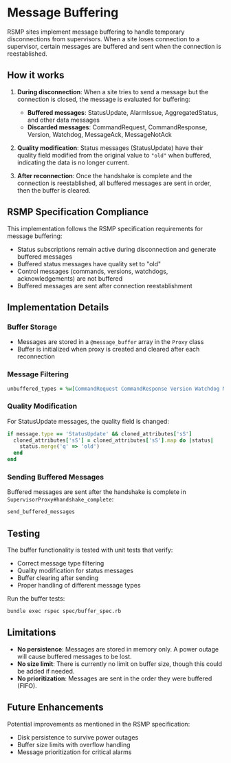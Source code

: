 # Message Buffering

RSMP sites implement message buffering to handle temporary disconnections from supervisors. When a site loses connection to a supervisor, certain messages are buffered and sent when the connection is reestablished.

## How it works

1. **During disconnection**: When a site tries to send a message but the connection is closed, the message is evaluated for buffering:
   - **Buffered messages**: StatusUpdate, AlarmIssue, AggregatedStatus, and other data messages
   - **Discarded messages**: CommandRequest, CommandResponse, Version, Watchdog, MessageAck, MessageNotAck

2. **Quality modification**: Status messages (StatusUpdate) have their quality field modified from the original value to `"old"` when buffered, indicating the data is no longer current.

3. **After reconnection**: Once the handshake is complete and the connection is reestablished, all buffered messages are sent in order, then the buffer is cleared.

## RSMP Specification Compliance

This implementation follows the RSMP specification requirements for message buffering:

- Status subscriptions remain active during disconnection and generate buffered messages
- Buffered status messages have quality set to "old" 
- Control messages (commands, versions, watchdogs, acknowledgements) are not buffered
- Buffered messages are sent after connection reestablishment

## Implementation Details

### Buffer Storage
- Messages are stored in a `@message_buffer` array in the `Proxy` class
- Buffer is initialized when proxy is created and cleared after each reconnection

### Message Filtering
```ruby
unbuffered_types = %w[CommandRequest CommandResponse Version Watchdog MessageAck MessageNotAck]
```

### Quality Modification
For StatusUpdate messages, the quality field is changed:
```ruby
if message.type == 'StatusUpdate' && cloned_attributes['sS']
  cloned_attributes['sS'] = cloned_attributes['sS'].map do |status|
    status.merge('q' => 'old')
  end
end
```

### Sending Buffered Messages
Buffered messages are sent after the handshake is complete in `SupervisorProxy#handshake_complete`:
```ruby
send_buffered_messages
```

## Testing

The buffer functionality is tested with unit tests that verify:
- Correct message type filtering
- Quality modification for status messages
- Buffer clearing after sending
- Proper handling of different message types

Run the buffer tests:
```bash
bundle exec rspec spec/buffer_spec.rb
```

## Limitations

- **No persistence**: Messages are stored in memory only. A power outage will cause buffered messages to be lost.
- **No size limit**: There is currently no limit on buffer size, though this could be added if needed.
- **No prioritization**: Messages are sent in the order they were buffered (FIFO).

## Future Enhancements

Potential improvements as mentioned in the RSMP specification:
- Disk persistence to survive power outages
- Buffer size limits with overflow handling
- Message prioritization for critical alarms